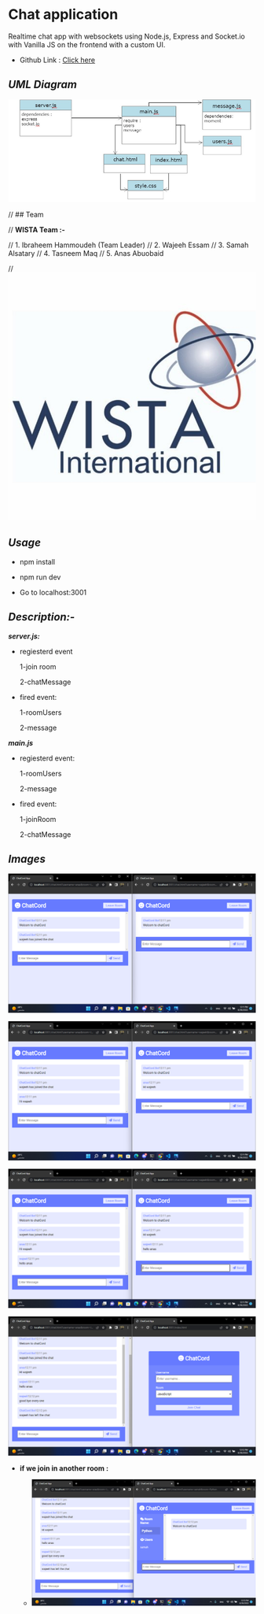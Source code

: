 # Chat application

Realtime chat app with websockets using Node.js, Express and Socket.io with Vanilla JS on the frontend with a custom UI.

- Github Link : [Click here](https://github.com/abuobaid9/chat-app#readme)

## ***UML Diagram***

![UML](./img/uml.jpg)

// ## Team

// **WISTA Team :-**

// 1. Ibraheem Hammoudeh (Team Leader)
// 2. Wajeeh Essam
// 3. Samah Alsatary
// 4. Tasneem Maq
// 5. Anas Abuobaid

// ![team](./img/wista.jpeg)
## ***Usage***

- npm install

- npm run dev

- Go to localhost:3001

## ***Description:-***

 ***server.js:***

- regiesterd event

    1-join room

    2-chatMessage

- fired  event:

    1-roomUsers

    2-message

 ***main.js***

- regiesterd event:

    1-roomUsers

    2-message

- fired  event:

    1-joinRoom

    2-chatMessage

## ***Images***

![1](./img/Screenshot%20(135).png)

![2](./img/Screenshot%20(136).png)

![3](./img/Screenshot%20(137).png)

![4](./img/Screenshot%20(138).png)

- **if we join in another room :**

  - ![5](./img/Screenshot%20(140).png)
